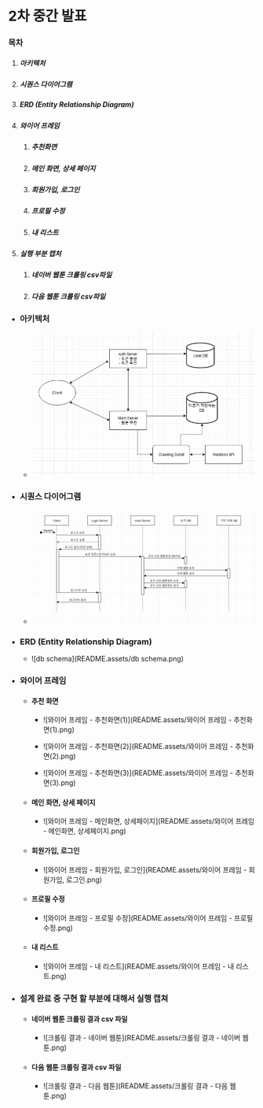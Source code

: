 # 2차 중간 발표

### 목차

1. ##### 아키텍처

2. ##### 시퀀스 다이어그램

3. ##### ERD (Entity Relationship Diagram)

4. ##### 와이어 프레임

   1. ##### 추천화면

   2. ##### 메인 화면, 상세 페이지

   3. ##### 회원가입, 로그인

   4. ##### 프로필 수정

   5. ##### 내 리스트

5. ##### 실행 부분 캡처

   1. ##### 네이버 웹툰 크롤링 csv파일

   2. ##### 다음 웹툰 크롤링 csv파일





* ### 아키텍처

  * ![아키텍처](README.assets/아키텍처.png)

    
    

* ### 시퀀스 다이어그램

  * ![sequence](README.assets/sequence.png)

    
    

* ### ERD (Entity Relationship Diagram)

  * ![db schema](README.assets/db schema.png)

    
    

* ### 와이어 프레임

  * #### 추천 화면

    * ![와이어 프레임 - 추천화면(1)](README.assets/와이어 프레임 - 추천화면(1).png)

    * ![와이어 프레임 - 추천화면(2)](README.assets/와이어 프레임 - 추천화면(2).png)

    * ![와이어 프레임 - 추천화면(3)](README.assets/와이어 프레임 - 추천화면(3).png)

      
      

  * #### 메인 화면, 상세 페이지

    * ![와이어 프레임 - 메인화면, 상세페이지](README.assets/와이어 프레임 - 메인화면, 상세페이지.png)

      
      

  * #### 회원가입, 로그인

    * ![와이어 프레임 - 회원가입, 로그인](README.assets/와이어 프레임 - 회원가입, 로그인.png)

      
      

  * #### 프로필 수정

    * ![와이어 프레임 - 프로필 수정](README.assets/와이어 프레임 - 프로필 수정.png)

      
      

  * #### 내 리스트

    * ![와이어 프레임 - 내 리스트](README.assets/와이어 프레임 - 내 리스트.png)






* ### 설계 완료 중 구현 할 부분에 대해서 실행 캡쳐

  * #### 네이버 웹툰 크롤링 결과 csv 파일

    * ![크롤링 결과 - 네이버 웹툰](README.assets/크롤링 결과 - 네이버 웹툰.png)

      
      

  * #### 다음 웹툰 크롤링 결과 csv 파일

    * ![크롤링 결과 - 다음 웹툰](README.assets/크롤링 결과 - 다음 웹툰.png)

      
      
